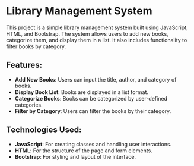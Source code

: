 # Library Management System

This project is a simple library management system built using JavaScript, HTML, and Bootstrap. The system allows users to add new books, categorize them, and display them in a list. It also includes functionality to filter books by category.

## Features:

- **Add New Books**: Users can input the title, author, and category of books.
- **Display Book List**: Books are displayed in a list format.
- **Categorize Books**: Books can be categorized by user-defined categories.
- **Filter by Category**: Users can filter the books by their category.

## Technologies Used:

- **JavaScript**: For creating classes and handling user interactions.
- **HTML**: For the structure of the page and form elements.
- **Bootstrap**: For styling and layout of the interface.
